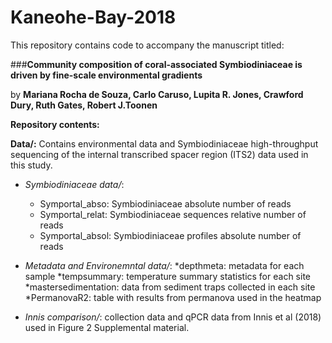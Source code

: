 # Kaneohe-Bay-2018
This repository contains code to accompany the manuscript titled:

###**Community composition of coral-associated Symbiodiniaceae is driven by fine-scale environmental gradients**

by **Mariana Rocha de Souza, Carlo Caruso, Lupita R. Jones, Crawford Dury, Ruth Gates, Robert J.Toonen**

**Repository contents:**

**Data/:** 
Contains environmental data and Symbiodiniaceae high-throughput sequencing of the internal transcribed spacer region (ITS2) data used in this study. 
* *Symbiodiniaceae data/*:
     * Symportal_abso: Symbiodiniaceae absolute number of reads
     * Symportal_relat: Symbiodiniaceae sequences relative number of reads
     * Symportal_absol: Symbiodiniaceae profiles absolute number of reads
     
* *Metadata and Environemntal data/*: 
     *depthmeta: metadata for each sample
     *tempsummary: temperature summary statistics for each site
     *mastersedimentation: data from sediment traps collected in each site
     *PermanovaR2: table with results from permanova used in the heatmap
     
* *Innis comparison/*: collection data and qPCR data from Innis et al (2018) used in Figure 2 Supplemental material. 




